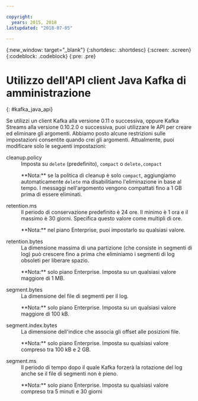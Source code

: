 ```yaml
---

copyright:
  years: 2015, 2018
lastupdated: "2018-07-05"

---
```


{:new_window: target="_blank"}
{:shortdesc: .shortdesc}
{:screen: .screen}
{:codeblock: .codeblock}
{:pre: .pre}

# Utilizzo dell'API client Java Kafka di amministrazione
{: #kafka_java_api}


<!-- 
17/10/17 - Karen: following info duplicated at messagehub108
 -->

Se utilizzi un client Kafka alla versione 0.11 o successiva, oppure Kafka Streams alla versione 0.10.2.0 o successiva, puoi utilizzare le API per creare ed eliminare gli argomenti. Abbiamo posto alcune restrizioni sulle impostazioni consentite quando crei gli argomenti. Attualmente, puoi modificare solo le seguenti impostazioni:

<dl>
<dt>cleanup.policy</dt>
<dd>Imposta su <code>delete</code> (predefinito), <code>compact</code> o <code>delete,compact</code>
<p>**Nota:**
se la politica di cleanup è solo <code>compact</code>, aggiungiamo automaticamente <code>delete</code> ma disabilitiamo l'eliminazione in base al tempo. I messaggi nell'argomento vengono compattati fino a 1 GB prima di essere eliminati.</p>
</dd>

<dt>retention.ms</dt>
<dd>Il periodo di conservazione predefinito è 24 ore. Il minimo è 1 ora e il massimo è
30 giorni. Specifica questo valore come multipli di ore.

<p>**Nota:**
nel piano Enterprise, puoi impostarlo su qualsiasi valore.</p>
</dd>

<dt>retention.bytes</dt>
<dd>La dimensione massima di una partizione (che consiste in segmenti di log) può crescere fino a prima che eliminiamo i segmenti di log obsoleti per liberare spazio.

<p>**Nota:**
solo piano Enterprise. Imposta su un qualsiasi valore maggiore di 1 MB.</p>
</dd>

<dt>segment.bytes</dt>
<dd>La dimensione del file di segmenti per il log.

<p>**Nota:**
solo piano Enterprise. Imposta su un qualsiasi valore maggiore di 100 kB.</p>
</dd>

<dt>segment.index.bytes</dt>
<dd>La dimensione dell'indice che associa gli offset alle posizioni file. 

<p>**Nota:**
solo piano Enterprise. Imposta su qualsiasi valore compreso tra 100 kB e 2 GB.</p>
</dd>

<dt>segment.ms</dt>
<dd>Il periodo di tempo dopo il quale Kafka forzerà la rotazione del log anche se il file di segmenti non è pieno. 

<p>**Nota:**
solo piano Enterprise. Imposta su qualsiasi valore compreso tra 5 minuti e 30 giorni</p>
</dd>
</dl>

